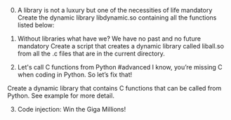 0. A library is not a luxury but one of the necessities of life
mandatory
Create the dynamic library libdynamic.so containing all the functions listed below:


1. Without libraries what have we? We have no past and no future
mandatory
Create a script that creates a dynamic library called liball.so from all the .c files that are in the current directory.


2. Let's call C functions from Python
#advanced
I know, you’re missing C when coding in Python. So let’s fix that!

Create a dynamic library that contains C functions that can be called from Python. See example for more detail.



3. Code injection: Win the Giga Millions!


